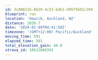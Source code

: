 ```yaml
---
id: 3c808216-8629-4c53-bdb1-d95f5691c394
blueprint: run
location: 'Howick, Auckland, NZ'
distance: 2020.7
date: '2024-01-09T04:41:58Z'
timezone: '(GMT+12:00) Pacific/Auckland'
moving_time: 591
elapsed_time: 591
total_elevation_gain: 44.0
strava_id: 10522086391
---
```

